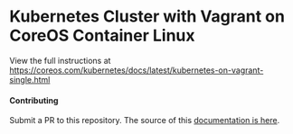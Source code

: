 # Kubernetes Cluster with Vagrant on CoreOS Container Linux

View the full instructions at https://coreos.com/kubernetes/docs/latest/kubernetes-on-vagrant-single.html

#### Contributing

Submit a PR to this repository. The source of this [documentation is here](../Documentation/kubernetes-on-vagrant-single.md).
